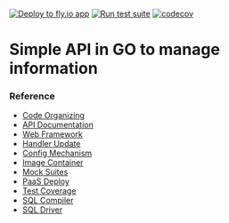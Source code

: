 [![Deploy to fly.io app](https://github.com/romuloslv/challengeapp/actions/workflows/fly.yaml/badge.svg?branch=main)](https://github.com/romuloslv/challengeapp/actions/workflows/fly.yaml) [![Run test suite](https://github.com/romuloslv/challengeapp/actions/workflows/test.yaml/badge.svg?branch=main)](https://github.com/romuloslv/challengeapp/actions/workflows/test.yaml) 
[![codecov](https://codecov.io/gh/romuloslv/challengeapp/branch/main/graph/badge.svg?token=Z3MRFPEI6Q)](https://codecov.io/gh/romuloslv/challengeapp)

# Simple API in GO to manage information

### Reference

- [Code Organizing](https://github.com/golang-standards/project-layout)
- [API Documentation](https://github.com/swaggo/gin-swagger)
- [Web Framework](https://gin-gonic.com/docs/examples/)
- [Handler Update](https://www.rfc-editor.org/rfc/rfc7396.html)
- [Config Mechanism](https://github.com/spf13/viper)
- [Image Container](https://www.alpinelinux.org/)
- [Mock Suites](https://github.com/stretchr/testify)
- [PaaS Deploy](https://fly.io/docs/languages-and-frameworks/golang/)
- [Test Coverage](https://docs.codecov.com/docs/github-tutorial)
- [SQL Compiler](https://docs.sqlc.dev/en/latest/tutorials/getting-started-postgresql.html)
- [SQL Driver](https://github.com/lib/pq)
